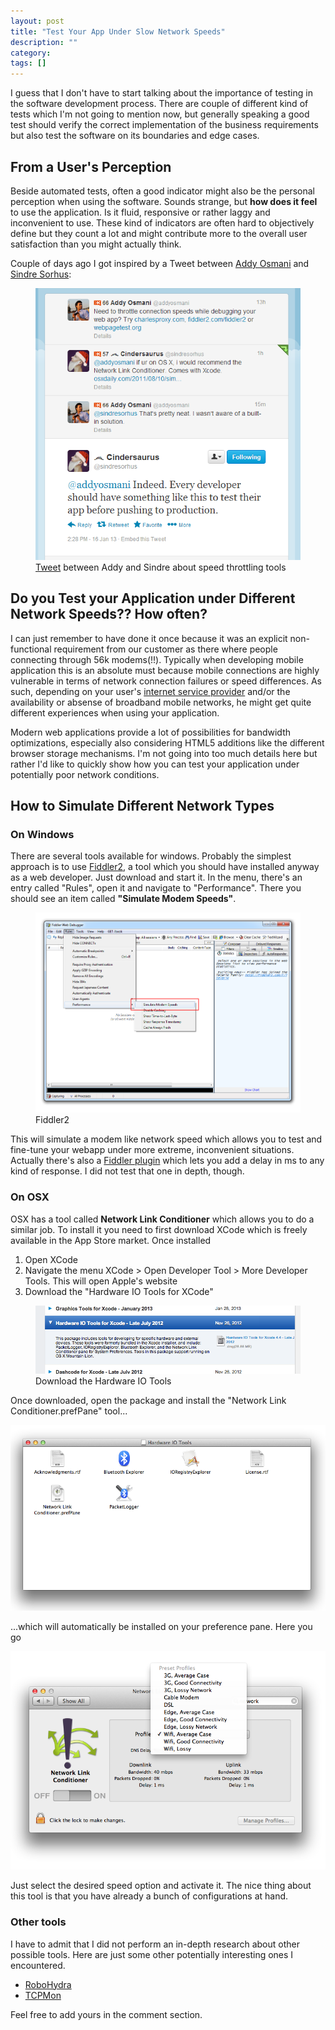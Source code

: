 ```yaml
---
layout: post
title: "Test Your App Under Slow Network Speeds"
description: ""
category:
tags: []
---
```


I guess that I don't have to start talking about the importance of testing in the software development process. There are couple of different kind of tests which I'm not going to mention now, but generally speaking a good test should verify the correct implementation of the business requirements but also test the software on its boundaries and edge cases.

## From a User's Perception
Beside automated tests, often a good indicator might also be the personal perception when using the software. Sounds strange, but **how does it feel** to use the application. Is it fluid, responsive or rather laggy and inconvenient to use. These kind of indicators are often hard to objectively define but they count a lot and might contribute more to the overall user satisfaction than you might actually think.

Couple of days ago I got inspired by a Tweet between [Addy Osmani](https://twitter.com/addyosmani) and [Sindre Sorhus](https://twitter.com/sindresorhus):

<figure>
    <img src="/blog/assets/imgs/addy_sindre_tweetnetspeed.png" />
    <figcaption><a href="https://twitter.com/sindresorhus/status/291537387975229440">Tweet</a> between Addy and Sindre about speed throttling tools</figcaption>
</figure>

## Do you Test your Application under Different Network Speeds?? How often?
I can just remember to have done it once because it was an explicit non-functional requirement from our customer as there where people connecting through 56k modems(!!). Typically when developing mobile application this is an absolute must because mobile connections are highly vulnerable in terms of network connection failures or speed differences. As such, depending on your user's [internet service provider](http://www.clearinternetservice.org/) and/or the availability or absense of broadband mobile networks, he might get quite different experiences when using your application.

Modern web applications provide a lot of possibilities for bandwidth optimizations, especially also considering HTML5 additions like the different browser storage mechanisms. I'm not going into too much details here but rather I'd like to quickly show how you can test your application under potentially poor network conditions.

## How to Simulate Different Network Types

### On Windows
There are several tools available for windows. Probably the simplest approach is to use [Fiddler2](http://www.fiddler2.com/fiddler2/), a tool which you should have installed anyway as a web developer. Just download and start it. In the menu, there's an entry called "Rules", open it and navigate to "Performance". There you should see an item called **"Simulate Modem Speeds"**.

<figure>
    <img src="/blog/assets/imgs/fiddler2modemspeed.png" />
    <figcaption>Fiddler2</figcaption>
</figure>

This will simulate a modem like network speed which allows you to test and fine-tune your webapp under more extreme, inconvenient situations.  
Actually there's also a [Fiddler plugin](http://fiddlerdelayext.codeplex.com/) which lets you add a delay in ms to any kind of response. I did not test that one in depth, though.

### On OSX
OSX has a tool called **Network Link Conditioner** which allows you to do a similar job. To install it you need to first download XCode which is freely available in the App Store market. Once installed

1. Open XCode
1. Navigate the menu XCode > Open Developer Tool > More Developer Tools. This will open Apple's website
1. Download the "Hardware IO Tools for XCode"

<figure>
  <img src="/blog/assets/imgs/hardwareIoTools.png"/>
  <figcaption>Download the Hardware IO Tools</figcaption>
</figure>

Once downloaded, open the package and install the "Network Link Conditioner.prefPane" tool...

![](/blog/assets/imgs/hardwaretools.png)

...which will automatically be installed on your preference pane. Here you go

![](/blog/assets/imgs/netlinkconditioner.png)

Just select the desired speed option and activate it. The nice thing about this tool is that you have already a bunch of configurations at hand.

### Other tools
I have to admit that I did not perform an in-depth research about other possible tools. Here are just some other potentially interesting ones I encountered.

- [RoboHydra](http://dev.opera.com/articles/view/robohydra-a-new-testing-tool-for-client-server-interactions/)
- [TCPMon](http://ws.apache.org/commons/tcpmon/)

Feel free to add yours in the comment section.
